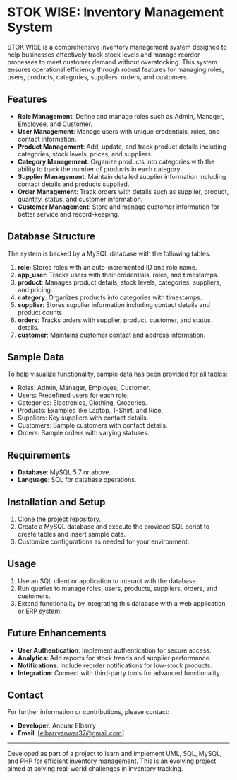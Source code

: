 # STOK WISE: Inventory Management System

STOK WISE is a comprehensive inventory management system designed to help businesses effectively track stock levels and manage reorder processes to meet customer demand without overstocking. This system ensures operational efficiency through robust features for managing roles, users, products, categories, suppliers, orders, and customers.

## Features

- **Role Management**: Define and manage roles such as Admin, Manager, Employee, and Customer.
- **User Management**: Manage users with unique credentials, roles, and contact information.
- **Product Management**: Add, update, and track product details including categories, stock levels, prices, and suppliers.
- **Category Management**: Organize products into categories with the ability to track the number of products in each category.
- **Supplier Management**: Maintain detailed supplier information including contact details and products supplied.
- **Order Management**: Track orders with details such as supplier, product, quantity, status, and customer information.
- **Customer Management**: Store and manage customer information for better service and record-keeping.

## Database Structure

The system is backed by a MySQL database with the following tables:

1. **role**: Stores roles with an auto-incremented ID and role name.
2. **app_user**: Tracks users with their credentials, roles, and timestamps.
3. **product**: Manages product details, stock levels, categories, suppliers, and pricing.
4. **category**: Organizes products into categories with timestamps.
5. **supplier**: Stores supplier information including contact details and product counts.
6. **orders**: Tracks orders with supplier, product, customer, and status details.
7. **customer**: Maintains customer contact and address information.

## Sample Data

To help visualize functionality, sample data has been provided for all tables:

- Roles: Admin, Manager, Employee, Customer.
- Users: Predefined users for each role.
- Categories: Electronics, Clothing, Groceries.
- Products: Examples like Laptop, T-Shirt, and Rice.
- Suppliers: Key suppliers with contact details.
- Customers: Sample customers with contact details.
- Orders: Sample orders with varying statuses.

## Requirements

- **Database**: MySQL 5.7 or above.
- **Language**: SQL for database operations.

## Installation and Setup

1. Clone the project repository.
2. Create a MySQL database and execute the provided SQL script to create tables and insert sample data.
3. Customize configurations as needed for your environment.

## Usage

1. Use an SQL client or application to interact with the database.
2. Run queries to manage roles, users, products, suppliers, orders, and customers.
3. Extend functionality by integrating this database with a web application or ERP system.

## Future Enhancements

- **User Authentication**: Implement authentication for secure access.
- **Analytics**: Add reports for stock trends and supplier performance.
- **Notifications**: Include reorder notifications for low-stock products.
- **Integration**: Connect with third-party tools for advanced functionality.

## Contact

For further information or contributions, please contact:
- **Developer**: Anouar Elbarry
- **Email**: [elbarryanwar37@gmail.com]

---

Developed as part of a project to learn and implement UML, SQL, MySQL, and PHP for efficient inventory management. This is an evolving project aimed at solving real-world challenges in inventory tracking.


